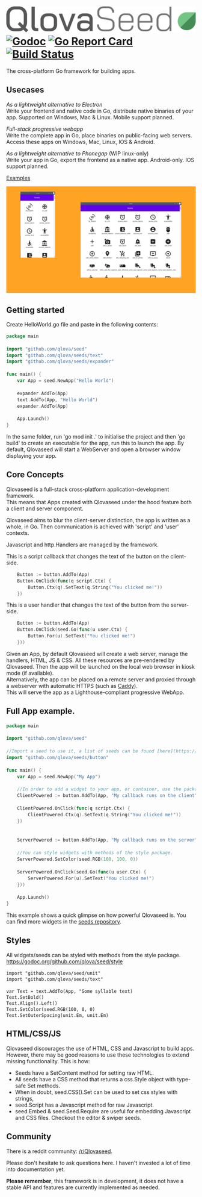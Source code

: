 # ![logo](media/logo.svg) [![Godoc](https://godoc.org/github.com/qlova/seed?status.svg)](https://godoc.org/github.com/qlova/seed) [![Go Report Card](https://goreportcard.com/badge/github.com/qlova/seed)](https://goreportcard.com/report/github.com/qlova/seed) [![Build Status](https://travis-ci.org/qlova/seed.svg?branch=master)](https://travis-ci.org/qlova/seed)

The cross-platform Go framework for building apps.

## Usecases

*As a lightweight alternative to Electron*  
 Write your frontend and native code in Go, distribute native binaries of your app.
 Supported on Windows, Mac & Linux. Mobile support planned.
 
*Full-stack progressive webapp*  
 Write the complete app in Go, place binaries on public-facing web servers.
 Access these apps on Windows, Mac, Linux, IOS & Android.
 
*As a lightweight alternative to Phonegap* (WIP linux-only)  
 Write your app in Go, export the frontend as a native app.
 Android-only. IOS support planned.

[Examples](examples)

![showcase](media/showcase.jpg)

## Getting started

Create HelloWorld.go file and paste in the following contents:

```go
package main

import "github.com/qlova/seed"
import "github.com/qlova/seeds/text"
import "github.com/qlova/seeds/expander"

func main() {
	var App = seed.NewApp("Hello World")

	expander.AddTo(App)
	text.AddTo(App, "Hello World")
	expander.AddTo(App)

	App.Launch()
}

```

In the same folder, run 'go mod init .' to initialise the project and then 'go build' to create an executable for the app, run this to launch the app. By default, Qlovaseed will start a WebServer and open a browser window displaying your app.

## Core Concepts

Qlovaseed is a full-stack cross-platform application-development framework.  
This means that Apps created with Qlovaseed under the hood feature both a client and server component.  

Qlovaseed aims to blur the client-server distinction, the app is written as a whole, in Go.
Then communication is achieved with 'script' and 'user' contexts.

Javascript and http.Handlers are managed by the framework.

This is a script callback that changes the text of the button on the client-side.
```go
	Button := button.AddTo(App)
	Button.OnClick(func(q script.Ctx) {
		Button.Ctx(q).SetText(q.String("You clicked me!"))
	})
```

This is a user handler that changes the text of the button from the server-side.
```go
	Button := button.AddTo(App)
	Button.OnClick(seed.Go(func(u user.Ctx) {
		Button.For(u).SetText("You clicked me!")
	}))
```

Given an App, by default Qlovaseed will create a web server, manage the handlers, HTML, JS & CSS. All these resources are pre-rendered by Qlovaseed.
Then the app will be launched on the local web browser in kiosk mode (if available).  
Alternatively, the app can be placed on a remote server and proxied through a webserver with automatic HTTPS (such as [Caddy](https://caddyserver.com/)).  
This will serve the app as a Lighthouse-compliant progressive WebApp.

## Full App example.

```go
package main

import "github.com/qlova/seed"

//Import a seed to use it, a list of seeds can be found [here](https://github.com/qlova/seeds).
import "github.com/qlova/seeds/button"

func main() {
	var App = seed.NewApp("My App")

	//In order to add a widget to your app, or container, use the package's AddTo method.
	ClientPowered := button.AddTo(App, "My callback runs on the client")
	
	ClientPowered.OnClick(func(q script.Ctx) {
		ClientPowered.Ctx(q).SetText(q.String("You clicked me!"))
	})
	
	
	ServerPowered := button.AddTo(App, "My callback runs on the server")
	
	//You can style widgets with methods of the style package.
	ServerPowered.SetColor(seed.RGB(100, 100, 0))

	ServerPowered.OnClick(seed.Go(func(u user.Ctx) {
		ServerPowered.For(u).SetText("You clicked me!")
	}))

	App.Launch()
}
```

This example shows a quick glimpse on how powerful Qlovaseed is. You can find more widgets in the [seeds repository](https://github.com/qlova/seeds).

## Styles

All widgets/seeds can be styled with methods from the style package.
https://godoc.org/github.com/qlova/seed/style

```
import "github.com/qlova/seed/unit"
import "github.com/qlova/seeds/text"

var Text = text.AddTo(App, "Some syllable text)
Text.SetBold()
Text.Align().Left()
Text.SetColor(seed.RGB(100, 0, 0)
Text.SetOuterSpacing(unit.Em, unit.Em)
```

## HTML/CSS/JS

Qlovaseed discourages the use of HTML, CSS and Javascript to build apps.
However, there may be good reasons to use these technologies to extend missing functionality. This is how:

* Seeds have a SetContent method for setting raw HTML.
* All seeds have a CSS method that returns a css.Style object with type-safe Set methods.
* When in doubt, seed.CSS().Set can be used to set css styles with strings,
* seed.Script has a Javascript method for raw Javascript.
* seed.Embed & seed.Seed.Require are useful for embedding Javascript and CSS files. Checkout the editor & swiper seeds.

## Community 

There is a reddit community: [/r/Qlovaseed](https://www.reddit.com/r/Qlovaseed/).

Please don't hesitate to ask questions here. I haven't invested a lot of time into documentation yet.

**Please remember**, this framework is in development, it does not have a stable API and features are currently implemented as needed.
